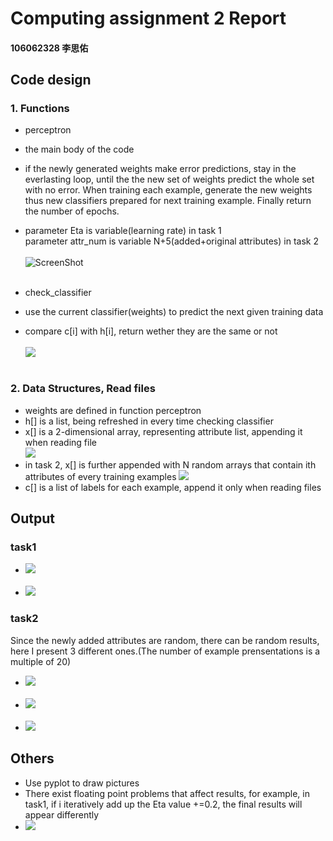 # Computing assignment 2 Report
#### 106062328 李思佑

## Code design
### 1. Functions
- perceptron
- the main body of the code
- if the newly generated weights make error predictions, stay in the everlasting loop, until the the new set of weights predict the whole set with no error. When training each example, generate the new weights thus new classifiers prepared for next training example. Finally return the number of epochs.
- parameter Eta is variable(learning rate) in task 1<br>
  parameter attr_num is variable N+5(added+original attributes) in task 2
<br><br>
![ScreenShot](./perceptron.PNG)
<br><br>

- check_classifier
- use the current classifier(weights) to predict the next given training data
- compare c[i] with h[i], return wether they are the same or not
<br><br>
![](./check_classifier.PNG)
<br><br>

### 2. Data Structures, Read files
- weights are defined in function perceptron
- h[] is a list, being refreshed in every time checking classifier
- x[] is a 2-dimensional array, representing attribute list, appending it when reading file<br>
![](./readfile.PNG)
- in task 2, x[] is further appended with N random arrays that contain ith attributes of every training examples
![](./nii.PNG)
- c[] is a list of labels for each example, append it only when reading files



## Output
### task1
- ![](./task1.PNG)
<br><br>
- ![](./weights.PNG)
### task2
Since the newly added attributes are random, there can be random results, here I present 3 different ones.(The number  of example prensentations is a multiple of 20)
- ![](./task2_0.PNG)
<br><br>
- ![](./task2_1.PNG)
<br><br>
- ![](./task2_2.PNG)

## Others
- Use pyplot to draw pictures
- There exist floating point problems that affect results, for example, in task1,  if i iteratively add up the Eta value +=0.2, the final results will appear differently
- ![](./error.PNG)
 
